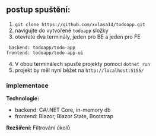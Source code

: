 ## postup spuštění:
  1. `git clone https://github.com/xvlasa14/todoapp.git`
  2. navigujte do vytvořené `todoapp` složky
  3. otevřete dva terminály, jeden pro BE a jeden pro FE
   >>>
     backend: todoapp/todo-app
    frontend: todoapp/todo-app-ui
  4. V obou terminálech spusťe projekty pomocí `dotnet run`
  5. projekt by měl nyní běžet na `http://localhost:5155/`

### implementace
**Technologie:**
  - backend: C#/.NET Core, in-memory db
  - frontend: Blazor, Blazor State, Bootstrap 
  
**Rozšíření:**
  Filtrování úkolů
